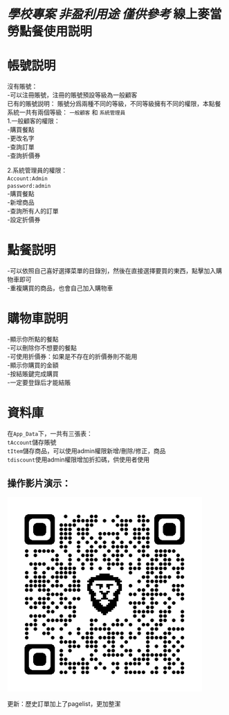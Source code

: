 *學校專案 非盈利用途 僅供參考*
線上麥當勞點餐使用説明
==
帳號説明
==
沒有賬號：<br>
-可以注冊賬號，注冊的賬號預設等級為一般顧客<br>
已有的賬號説明：
賬號分爲兩種不同的等級，不同等級擁有不同的權限，本點餐系統一共有兩個等級：
`一般顧客` 和 `系統管理員` <br>
1.一般顧客的權限：<br>
-購買餐點<br>
-更改名字<br>
-查詢訂單<br>
-查詢折價券<br>

2.系統管理員的權限：<br>
`Account:Admin`<br>
`password:admin`<br>
-購買餐點<br>
-新增商品<br>
-查詢所有人的訂單<br>
-設定折價券<br>

點餐説明
==
-可以依照自己喜好選擇菜單的目錄別，然後在直接選擇要買的東西，點擊加入購物車即可<br>
-重複購買的商品，也會自己加入購物車<br>

購物車説明
==
-顯示你所點的餐點<br>
-可以刪除你不想要的餐點<br>
-可使用折價券：如果是不存在的折價券則不能用<br>
-顯示你購買的金額<br>
-按結賬鍵完成購買<br>
-一定要登錄后才能結賬<br>

資料庫
==
在`App_Data`下，一共有三張表：<br>
`tAccount`儲存賬號<br>
`tItem`儲存商品，可以使用admin權限新增/刪除/修正，商品<br>
`tdiscount`使用admin權限增加折扣碼，供使用者使用<br>

操作影片演示：<br>
--
[![](https://github.com/Yang027/ASP.Net-MVC-Macdonald-Order-System/blob/main/qrcode_www.youtube.com.png)](https://www.youtube.com/watch?v=LaAgc6GFQk0 "使用説明")<br>

更新：歷史訂單加上了pagelist，更加整潔
